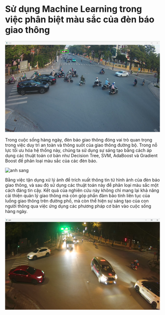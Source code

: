 # Sử dụng Machine Learning trong việc phân biệt màu sắc của đèn báo giao thông

![anh sang](anh_sang.png)

Trong cuộc sống hàng ngày, đèn báo giao thông đóng vai trò quan trọng trong việc
duy trì an toàn và thông suốt của giao thông đường bộ. Trong nỗ lực tối ưu hóa hệ
thống này, chúng ta sử dụng sự sáng tạo bằng cách áp dụng các thuật toán cơ bản như
Decision Tree, SVM, AdaBoost và Gradient Boost để phân loại màu sắc của các đèn
báo.

![anh sang](anh_chieu.png)


Bằng việc tận dụng xử lý ảnh để trích xuất thông tin từ hình ảnh của đèn báo giao
thông, và sau đó sử dụng các thuật toán này để phân loại màu sắc một cách đáng tin
cậy. Kết quả của nghiên cứu này không chỉ mang lại khả năng cải thiện quản lý giao
thông mà còn góp phần đảm bảo tính liên tục của luồng giao thông trên đường phố,
mà còn thể hiện sự sáng tạo của con người thông qua việc ứng dụng các phương pháp
cơ bản vào cuộc sống hàng ngày.

![anh sang](toi.png)
